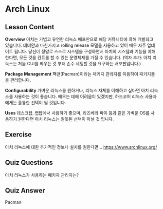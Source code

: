# Arch Linux

## Lesson Content

<b>Overview</b>
아치는 가볍고 유연한 리눅스 배포판으로 해당 커뮤니티에 의해 개발되고 있습니다. 데비안과 마찬가지고 rolling release 모델을 사용하고 있어 매우 자주 업데이트 됩니다. 당신이 정말로 스스로 시스템을 구성하면서 아치의 시스템과 기능을 이해한다면, 모든 것을 컨트롤 할 수 있는 운영체제를 가질 수 있습니다. (역자 추가: 아치 리눅스는 처음 CUI를 띄우는 것 부터 손수 세팅할 것을 요구하는 배포판입니다.)

<b>Package Management</b>
팩맨(Pacman)이라는 패키지 관리자를 이용하여 패키지들을 관리합니다.

<b>Configurability</b>
가벼운 리눅스를 원하거나, 리눅스 자체를 이해하고 싶다면 아치 리눅스를 사용하는 것이 좋습니다. 배우는 데에 어려움이 있겠지만, 하드코어 리눅스 사용자에게는 훌륭한 선택이 될 것입니다. 

<b>Uses</b>
데스크탑, 랩탑에서 사용하기 좋으며, 라즈베리 파이 등과 같은 가벼운 OS를 사용하기 원한다면 아치 리눅스는 잘못된 선택이 아닐 것 입니다. 

## Exercise

아치 리눅스에 대한 추가적인 정보나 설치를 원한다면... <a href='https://www.archlinux.org/'>https://www.archlinux.org/</a>

## Quiz Questions

아치 리눅스가 사용하는 패키지 관리자는?

## Quiz Answer

Pacman
